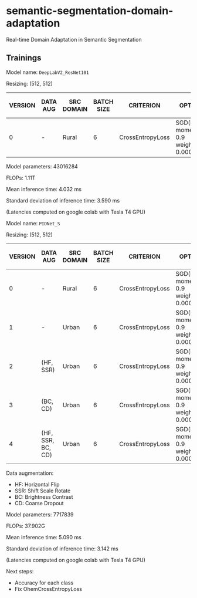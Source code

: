 # semantic-segmentation-domain-adaptation
Real-time Domain Adaptation in Semantic Segmentation

## Trainings

Model name: `DeepLabV2_ResNet101`

Resizing: (512, 512)

| VERSION | DATA AUG | SRC DOMAIN | BATCH SIZE | CRITERION            | OPTIMIZER                                         | SCHEDULER                        | NUM_EPOCHS | mIoU (%) (Urban) | mIoU (%) (Rural) |
|---------|----------|------------|------------|----------------------|---------------------------------------------------|----------------------------------|------------|------------------|------------------|
| 0       | -        | Rural      | 6          | CrossEntropyLoss     | SGD(lr: 0.01, momentum: 0.9 weight_decay: 0.0005) | PolynomialLR(lr=0.01, power=0.9) | 20         | 17.85            | 22.42            |


Model parameters: 43016284

FLOPs: 1.11T

Mean inference time: 4.032 ms

Standard deviation of inference time: 3.590 ms

(Latencies computed on google colab with Tesla T4 GPU)






Model name: `PIDNet_S`

Resizing: (512, 512)

| VERSION | DATA AUG           | SRC DOMAIN | BATCH SIZE | CRITERION            | OPTIMIZER                                         | SCHEDULER                        | NUM_EPOCHS | mIoU (%) (Urban) | mIoU (%) (Rural) |
|---------|--------------------|------------|------------|----------------------|---------------------------------------------------|----------------------------------|------------|------------------|------------------|
| 0       | -                  | Rural      | 6          | CrossEntropyLoss     | SGD(lr: 0.01, momentum: 0.9 weight_decay: 0.0005) | PolynomialLR(lr=0.01, power=0.9) | 20         | 36.84            | 25.25            |
| 1       | -                  | Urban      | 6          | CrossEntropyLoss     | SGD(lr: 0.01, momentum: 0.9 weight_decay: 0.0005) | PolynomialLR(lr=0.01, power=0.9) | 20         | 37.89            | 24.13            |
| 2       | (HF, SSR)          | Urban      | 6          | CrossEntropyLoss     | SGD(lr: 0.01, momentum: 0.9 weight_decay: 0.0005) | PolynomialLR(lr=0.01, power=0.9) | 20         |             |             |
| 3       | (BC, CD)           | Urban      | 6          | CrossEntropyLoss     | SGD(lr: 0.01, momentum: 0.9 weight_decay: 0.0005) | PolynomialLR(lr=0.01, power=0.9) | 20         |             |             |
| 4       | (HF, SSR, BC, CD)  | Urban      | 6          | CrossEntropyLoss     | SGD(lr: 0.01, momentum: 0.9 weight_decay: 0.0005) | PolynomialLR(lr=0.01, power=0.9) | 20         |             |             |

Data augmentation:
- HF: Horizontal Flip
- SSR: Shift Scale Rotate
- BC: Brightness Contrast
- CD: Coarse Dropout

Model parameters: 7717839

FLOPs: 37.902G

Mean inference time: 5.090 ms

Standard deviation of inference time: 3.142 ms

(Latencies computed on google colab with Tesla T4 GPU)







Next steps:
- Accuracy for each class
- Fix OhemCrossEntropyLoss
